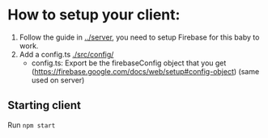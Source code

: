 # How to setup your client:

1. Follow the guide in [../server](https://github.com/MathiasWP/Webutvikling-Prosjekt/blob/master/server), you need to setup Firebase for this baby to work.
2. Add a config.ts [./src/config/](https://github.com/MathiasWP/Webutvikling-Prosjekt/tree/master/client/src/config)
   - config.ts: Export be the firebaseConfig object that you get (https://firebase.google.com/docs/web/setup#config-object) (same used on server)

## Starting client

Run `npm start`
